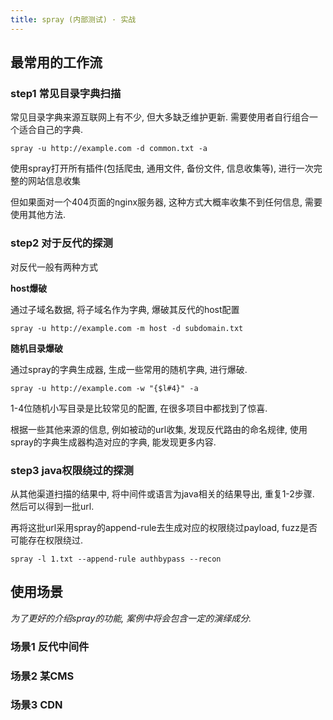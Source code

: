 ```yaml
---
title: spray (内部测试) · 实战
---
```


## 最常用的工作流

### step1 常见目录字典扫描

常见目录字典来源互联网上有不少, 但大多缺乏维护更新. 需要使用者自行组合一个适合自己的字典.

`spray -u http://example.com -d common.txt -a`

使用spray打开所有插件(包括爬虫, 通用文件, 备份文件, 信息收集等), 进行一次完整的网站信息收集

但如果面对一个404页面的nginx服务器, 这种方式大概率收集不到任何信息, 需要使用其他方法.

### step2 对于反代的探测

对反代一般有两种方式

**host爆破**

通过子域名数据, 将子域名作为字典, 爆破其反代的host配置

`spray -u http://example.com -m host -d subdomain.txt`

**随机目录爆破**

通过spray的字典生成器, 生成一些常用的随机字典, 进行爆破.

`spray -u http://example.com -w "{$l#4}" -a`

1-4位随机小写目录是比较常见的配置, 在很多项目中都找到了惊喜.

根据一些其他来源的信息, 例如被动的url收集, 发现反代路由的命名规律, 使用spray的字典生成器构造对应的字典, 能发现更多内容. 

### step3 java权限绕过的探测

从其他渠道扫描的结果中, 将中间件或语言为java相关的结果导出, 重复1-2步骤. 然后可以得到一批url.

再将这批url采用spray的append-rule去生成对应的权限绕过payload, fuzz是否可能存在权限绕过.

`spray -l 1.txt --append-rule authbypass --recon`

## 使用场景

*为了更好的介绍spray的功能, 案例中将会包含一定的演绎成分.* 

### 场景1 反代中间件

### 场景2 某CMS

### 场景3 CDN



